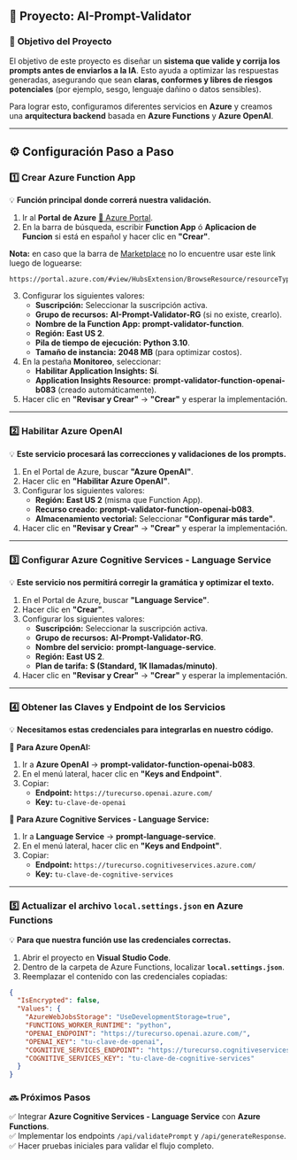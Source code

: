 ## 📝 Proyecto: AI-Prompt-Validator  

### 📌 **Objetivo del Proyecto**  

El objetivo de este proyecto es diseñar un **sistema que valide y corrija los prompts antes de enviarlos a la IA**. Esto ayuda a optimizar las respuestas generadas, asegurando que sean **claras, conformes y libres de riesgos potenciales** (por ejemplo, sesgo, lenguaje dañino o datos sensibles).  

Para lograr esto, configuramos diferentes servicios en **Azure** y creamos una **arquitectura backend** basada en **Azure Functions** y **Azure OpenAI**.  

---

## ⚙️ **Configuración Paso a Paso**  

### 1️⃣ **Crear Azure Function App**  
💡 **Función principal donde correrá nuestra validación.**  

1. Ir al **Portal de Azure** [🔗 Azure Portal](https://portal.azure.com).  
2. En la barra de búsqueda, escribir **Function App** ó **Aplicacion de Funcion** si está en español y hacer clic en **"Crear"**.  

**Nota:** en caso que la barra de <u>Marketplace</u> no lo encuentre usar este link luego de loguearse:  
```
https://portal.azure.com/#view/HubsExtension/BrowseResource/resourceType/Microsoft.Web%2Fsites/kind/functionapp
```
3. Configurar los siguientes valores:  
   - **Suscripción:** Seleccionar la suscripción activa.  
   - **Grupo de recursos:** **AI-Prompt-Validator-RG** (si no existe, crearlo).  
   - **Nombre de la Function App:** **prompt-validator-function**.  
   - **Región:** **East US 2**.  
   - **Pila de tiempo de ejecución:** **Python 3.10**.  
   - **Tamaño de instancia:** **2048 MB** (para optimizar costos).  
4. En la pestaña **Monitoreo**, seleccionar:  
   - **Habilitar Application Insights:** **Sí**.  
   - **Application Insights Resource:** **prompt-validator-function-openai-b083** (creado automáticamente).  
5. Hacer clic en **"Revisar y Crear"** → **"Crear"** y esperar la implementación.  

---

### 2️⃣ **Habilitar Azure OpenAI**  
💡 **Este servicio procesará las correcciones y validaciones de los prompts.**  

1. En el Portal de Azure, buscar **"Azure OpenAI"**.  
2. Hacer clic en **"Habilitar Azure OpenAI"**.  
3. Configurar los siguientes valores:  
   - **Región:** **East US 2** (misma que Function App).  
   - **Recurso creado:** **prompt-validator-function-openai-b083**.  
   - **Almacenamiento vectorial:** Seleccionar **"Configurar más tarde"**.  
4. Hacer clic en **"Revisar y Crear"** → **"Crear"** y esperar la implementación.  

---

### 3️⃣ **Configurar Azure Cognitive Services - Language Service**  
💡 **Este servicio nos permitirá corregir la gramática y optimizar el texto.**  

1. En el Portal de Azure, buscar **"Language Service"**.  
2. Hacer clic en **"Crear"**.  
3. Configurar los siguientes valores:  
   - **Suscripción:** Seleccionar la suscripción activa.  
   - **Grupo de recursos:** **AI-Prompt-Validator-RG**.  
   - **Nombre del servicio:** **prompt-language-service**.  
   - **Región:** **East US 2**.  
   - **Plan de tarifa:** **S (Standard, 1K llamadas/minuto)**.  
4. Hacer clic en **"Revisar y Crear"** → **"Crear"** y esperar la implementación.  

---

### 4️⃣ **Obtener las Claves y Endpoint de los Servicios**  
💡 **Necesitamos estas credenciales para integrarlas en nuestro código.**  

📌 **Para Azure OpenAI:**  
1. Ir a **Azure OpenAI** → **prompt-validator-function-openai-b083**.  
2. En el menú lateral, hacer clic en **"Keys and Endpoint"**.  
3. Copiar:  
   - **Endpoint:** `https://turecurso.openai.azure.com/`  
   - **Key:** `tu-clave-de-openai`  

📌 **Para Azure Cognitive Services - Language Service:**  
1. Ir a **Language Service** → **prompt-language-service**.  
2. En el menú lateral, hacer clic en **"Keys and Endpoint"**.  
3. Copiar:  
   - **Endpoint:** `https://turecurso.cognitiveservices.azure.com/`  
   - **Key:** `tu-clave-de-cognitive-services`  

---

### 5️⃣ **Actualizar el archivo `local.settings.json` en Azure Functions**  
💡 **Para que nuestra función use las credenciales correctas.**  

1. Abrir el proyecto en **Visual Studio Code**.  
2. Dentro de la carpeta de Azure Functions, localizar **`local.settings.json`**.  
3. Reemplazar el contenido con las credenciales copiadas:  

```json
{
  "IsEncrypted": false,
  "Values": {
    "AzureWebJobsStorage": "UseDevelopmentStorage=true",
    "FUNCTIONS_WORKER_RUNTIME": "python",
    "OPENAI_ENDPOINT": "https://turecurso.openai.azure.com/",
    "OPENAI_KEY": "tu-clave-de-openai",
    "COGNITIVE_SERVICES_ENDPOINT": "https://turecurso.cognitiveservices.azure.com/",
    "COGNITIVE_SERVICES_KEY": "tu-clave-de-cognitive-services"
  }
}
```
### 🔜 **Próximos Pasos**  
✅ Integrar **Azure Cognitive Services - Language Service** con **Azure Functions**.  
✅ Implementar los endpoints `/api/validatePrompt` y `/api/generateResponse`.  
✅ Hacer pruebas iniciales para validar el flujo completo.  

